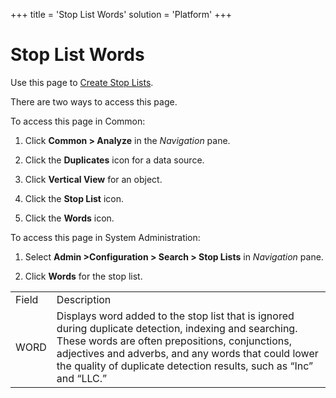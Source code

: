 +++
title = 'Stop List Words'
solution = 'Platform'
+++

# Stop List Words

<div class="use">

Use this page to [Create Stop
Lists](../Use_Cases/Create_Stop_Lists.htm).

</div>

There are two ways to access this page.

To access this page in Common:

1.  Click <span style="font-weight: bold;">Common \> Analyze</span> in
    the <span style="font-style: italic;">Navigation</span> pane.

2.  Click the <span style="font-weight: bold;">Duplicates</span> icon
    for a data source.

3.  Click <span style="font-weight: bold;">Vertical View</span> for an
    object.

4.  Click the <span style="font-weight: bold;">Stop List</span> icon.

5.  Click the <span style="font-weight: bold;">Words</span> icon.

To access this page in System Administration:

1.  Select **Admin \>Configuration \> Search \> Stop
    Lists** in *Navigation* pane.

2.  Click **Words** for the stop
list.

|       |                                                                                                                                                                                                                                                                                        |
| ----- | -------------------------------------------------------------------------------------------------------------------------------------------------------------------------------------------------------------------------------------------------------------------------------------- |
| Field | Description                                                                                                                                                                                                                                                                            |
| WORD  | Displays word added to the stop list that is ignored during duplicate detection, indexing and searching. These words are often prepositions, conjunctions, adjectives and adverbs, and any words that could lower the quality of duplicate detection results, such as “Inc” and “LLC.” |
